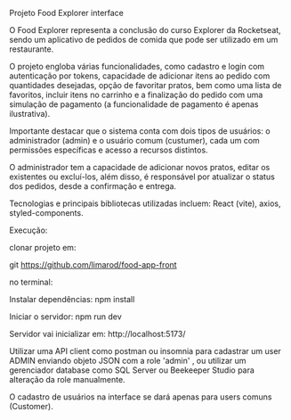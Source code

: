 Projeto Food Explorer interface

O Food Explorer representa a conclusão do curso Explorer da Rocketseat, sendo um aplicativo de pedidos de comida que pode ser utilizado em um restaurante.

O projeto engloba várias funcionalidades, como cadastro e login com autenticação por tokens, capacidade de adicionar itens ao pedido com quantidades desejadas, opção de favoritar pratos, bem como uma lista de favoritos, incluir itens no carrinho e a finalização do pedido com uma simulação de pagamento (a funcionalidade de pagamento é apenas ilustrativa). 

Importante destacar que o sistema conta com dois tipos de usuários: o administrador (admin) e o usuário comum (custumer), cada um com permissões específicas e acesso a recursos distintos.

O administrador tem a capacidade de adicionar novos pratos, editar os existentes ou excluí-los, além disso, é responsável por atualizar o status dos pedidos, desde a confirmação e entrega.

Tecnologias e principais bibliotecas utilizadas incluem: 
React (vite), axios, styled-components.


Execução:

clonar projeto em:

  git https://github.com/limarod/food-app-front

 
 
  no terminal:

Instalar dependências:
    npm install

Iniciar o servidor:
    npm run dev


Servidor vai inicializar em:
    http://localhost:5173/


Utilizar uma API client como postman ou insomnia para cadastrar um user ADMIN enviando objeto JSON com a role 'admin' , ou
utilizar um gerenciador database como SQL Server ou Beekeeper Studio para alteração da role manualmente.

O cadastro de usuários na interface se dará apenas para users comuns (Customer).